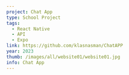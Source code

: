 ```yaml
---
project: Chat App
type: School Project
tags:
  - React Native
  - API
  - Expo
link: https://github.com/klasnasman/ChatAPP
year: 2023
thumb: /images/all/website01/website01.jpg
info: Chat App
---
```

